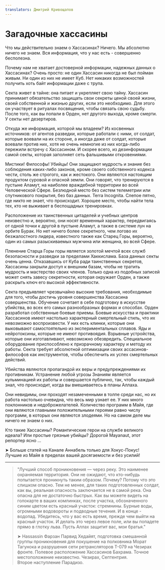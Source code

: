 ```yaml
---
translators: Дмитрий Кривощапов
---
```


# Загадочные хассасины

Что мы действительно знаем о Хассасинах? Ничего. Мы абсолютно ничего не знаем. Вся информация, что у нас есть - совершенно бесполезна.

Почему нам не хватает достоверной информации, надежных данных о Хассасинах? Очень просто: не один Хассасин никогда не был пойман живым. Ни один из них не имеет Куб. Нет никаких возможностей получить хоть байт информации даже с трупа.

Секта живет в тайне: она питает и укрепляет свою тайну. Хассасин принимает обязательство защищать свои секреты ценой своей жизни, своей собственной и жизнью других, если это необходимо. Для этого он участвует в ритуалах посвящения, чтобы связать свою судьбу. После того, как вы попали в Орден, нет другого выхода, кроме смерти. У секты нет дезертиров.

Откуда же информация, которой мы владеем? Из косвенных источников: от агентов разведки, которые работали с ними, от солдат, которые воевали на их стороне, а иногда даже от солдат, которые воевали против них, хотя не очень немногие из них когда-либо пережили встречу с Хассасином. И скорее всего, из дезинформации самой секты, которая заполняет сеть фальшивыми откровениями.

Мистики! Философы! Убийцы! Они защищают мудрость и знание без соблюдения каких-либо законов, кроме своего собственного кодекса чести, столь же строгого, как и жестокого. Они являются настоящим продуктом суровой и опасной земли. Они говорят, что тренируются в пустыне Аламут, на наиболее враждебной территории во всей Человеческой Сфере. Безлюдной место без систем телеметрии или спутникового покрытия, без баз данных. Terra Incognita. Слепое пятно, где никто не знает, что происходит. Хорошее место, чтобы найти тела тех, кто не выживает в беспощадных тренировках.

Расположение их таинственных цитаделей и учебных центров неизвестно и, вероятно, они носят временный характер, передвигаясь от одной точки к другой в пустыне Аламут, а также в системе лун на орбите Бурак. Но нет ничего более секретного, чем логово их безжалостного лидера, известного также как Старец Горы, вероятно, один из самых разыскиваемых мужчина или женщина, во всей Сфере.

Пленение Старца Горы горы является золотой мечтой всех служб безопасности и разведки за пределами Хаккислама. База данных секты очень ценна. Отказавшись от Куба ради таинственных секретов, Хассасины закрыли доступ к внешним базам, чтобы не тратить мудрость и мастерство своих членов. Только одна из подобных записей может снять завесу секретности, которая окружает Орден, а также раскрыть ключ его высокой эффективности.

Секта предъявляет чрезвычайно высокие требования, необходимые для того, чтобы достичь уровня совершенства Хассасина совершенства. Обучение сочетает в себе подготовку в искусстве убийства, во всех его самых разнообразных формах и способах. Орден разработал собственные боевые приемы. Боевые искусства и практики Хассасинов имеют настолько характерный смертельный стиль, что их невозможно воспроизвести. У них есть клинки, которые они выковывают самостоятельно из экспериментальных сплавов. Яды и нейротоксины, которые не имеют противоядия. Взрывные устройства, которые они изготавливают, невозможно обезвредить. Специальное оборудование приспособлено к призрачному характеру и методу их работы. Секта требует абсолютной оптимизации своих ассасинов-философов как инструментов, чтобы обеспечить их успех смертельных действий.

Убийства являются пропагандой их веры и предупреждениями их противникам. Устранение любой угрозы Знаниям является кульминацией их работы и совершается публично, так, чтобы каждый знал, что происходит, когда вы вмешиваетесь в планы Аллаха.

Они невидимы, они проходят незамеченными в толпе среди нас, но их работа настолько очевидна, что весь мир узнает ее. У них много поклонников и недоброжелателей. Количество программ в Майя, где они являются главными положительными героями равно числу программ, в которых они являются злодеями. Но на самом деле мы ничего не знаем о них.

Кто такие Хассасины? Романтические герои на службе великого идеала? Или простые грязные убийцы? Дорогой Mayanaut, этот репортер ясно ...

➤ Больше статей на Канале Аннабель только для Хокус-Покус!  
Лучшие из Майя в пределах вашей досягаемости и без усилий!

---

> "Лучший способ проникновения — через реку. Это наименее охраняемая территория. Они не ожидают, что кто-нибудь попытается проникнуть таким образом. Почему? Потому что это слишком опасно. Тем не менее, для таких подготовленных солдат, как вы, реальная опасность заключается не в самой река. Она опасна для не достаточно быстрых. Как вы можете видеть на голокарте в ваших комлинках, после участка, обозначенного синим цветом есть красный участок: стремнины. Бурные воды, огромными водовороты и подводные течения. И в конце - водопад. Убедитесь, что у вас есть время, прежде чем выйти на красный участок. И делать это через левое поле, или вы попадете прямо в глотку льва. Пусть Аллах защитит вас, мои братья."
>
> ➤ Hassassin Фарзан Парвид Хедайят, подготовка смешанной группы проникновения для покушение на полковника Морат Тагунока и разрушения сети ретрансляторов Т-079 на Чезирах фронте. Полевое расположение Хассасинов Бахрама. Точное местоположение неизвестно. Чезирах, Септентрия.  
> Второе наступление Парадизо.

